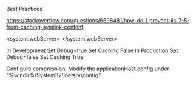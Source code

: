 Best Practices

https://stackoverflow.com/questions/6698481/how-do-i-prevent-iis-7-5-from-caching-symlink-content

<!-- This section is to allow integrated pipeline mode in IIS 7.0 and later -->
<system.webServer>
	<!-- Uncomment below to increase max upload file size
	<security>
		<requestFiltering>
			<requestLimits maxAllowedContentLength="200000000" />
		</requestFiltering>
	</security> -->
	<staticContent>
		<clientCache cacheControlMode="DisableCache" />
	</staticContent>
	<handlers>
		<!-- add preCondition="integratedMode,runtimeVersionv2.0" to the handler below if your IIS also serves .Net 1.1 and you use integrated mode -->
		<add name="do.aspx" path="do.aspx" verb="*" type="com.alphinat.interview.si.xml.servlet.XMLHttpHandler, apn-sgs" />
	</handlers>
	<validation validateIntegratedModeConfiguration="false" />
	<caching enabled="false">
		<profiles>
			<add extension=".css" policy="DontCache" kernelCachePolicy="DisableCache" />
			<add extension=".js" policy="DontCache" kernelCachePolicy="DisableCache" />
			<add extension=".aspx" policy="DontCache" kernelCachePolicy="DisableCache" />
		</profiles>
	</caching>
</system.webServer>

In Development
	Set Debug=true
	Set Caching False
In Production
	Set Debug=false
	Set Caching True

Configure compression;
Modify the applicationHost.config under "%windir%\System32\inetsrv\config"

<httpCompression directory="%SystemDrive%\inetpub\temp\IIS Temporary Compressed Files">
	<scheme name="gzip" dll="%Windir%\system32\inetsrv\gzip.dll" />
	<staticTypes>
		<add mimeType="text/*" enabled="true" />
		<add mimeType="message/*" enabled="true" />
		<add mimeType="application/javascript" enabled="true" />
		<add mimeType="application/atom+xml" enabled="true" />
		<add mimeType="application/xaml+xml" enabled="true" />
		<add mimeType="image/svg+xml" enabled="true" />
		<add mimeType="*/*" enabled="false" />
	</staticTypes>
	<dynamicTypes>
		<add mimeType="text/*" enabled="true" />
		<add mimeType="message/*" enabled="true" />
		<add mimeType="application/javascript" enabled="true" />
		<add mimeType="*/*" enabled="false" />
	</dynamicTypes>
</httpCompression>